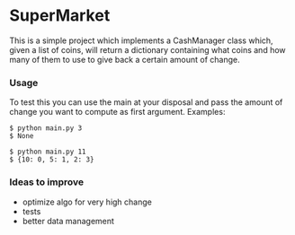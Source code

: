 # SuperMarket

This is a simple project which implements a CashManager class which, given a list of coins,
will return a dictionary containing what coins and how many of them to use to give back a certain amount of change.

### Usage

To test this you can use the main at your disposal and pass the amount of change you want to compute as first argument.
Examples:
```
$ python main.py 3
$ None
```
```
$ python main.py 11
$ {10: 0, 5: 1, 2: 3}
```

### Ideas to improve

- optimize algo for very high change
- tests
- better data management
